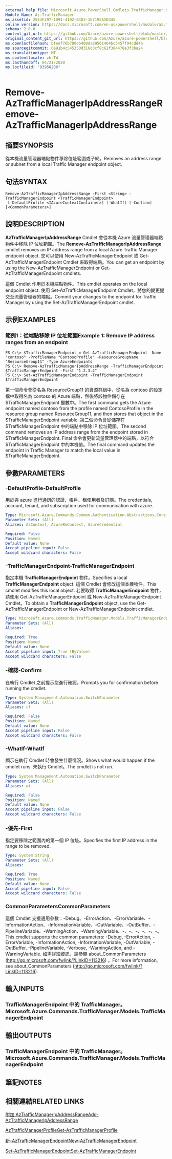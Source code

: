 ```yaml
---
external help file: Microsoft.Azure.PowerShell.Cmdlets.TrafficManager.dll-Help.xml
Module Name: Az.TrafficManager
ms.assetid: 25E3F297-1D91-4102-B4D3-1E7195A5D345
online version: https://docs.microsoft.com/en-us/powershell/module/az.trafficmanager/remove-aztrafficmanagerIpAddressRange
schema: 2.0.0
content_git_url: https://github.com/Azure/azure-powershell/blob/master/src/TrafficManager/TrafficManager/help/Remove-AzTrafficManagerIpAddressRange.md
original_content_git_url: https://github.com/Azure/azure-powershell/blob/master/src/TrafficManager/TrafficManager/help/Remove-AzTrafficManagerIpAddressRange.md
ms.openlocfilehash: bfeef76b700eb408da89561464bc5457f94cdd4a
ms.sourcegitcommit: 6a91b4c545350d316d3cf8c62f384478e3f3ba24
ms.translationtype: MT
ms.contentlocale: zh-TW
ms.lasthandoff: 04/21/2020
ms.locfileid: "93958206"
---
```

# <span data-ttu-id="13fac-101">Remove-AzTrafficManagerIpAddressRange</span><span class="sxs-lookup"><span data-stu-id="13fac-101">Remove-AzTrafficManagerIpAddressRange</span></span>

## <span data-ttu-id="13fac-102">摘要</span><span class="sxs-lookup"><span data-stu-id="13fac-102">SYNOPSIS</span></span>
<span data-ttu-id="13fac-103">從本機流量管理器端點物件移除位址範圍或子網。</span><span class="sxs-lookup"><span data-stu-id="13fac-103">Removes an address range or subnet from a local Traffic Manager endpoint object.</span></span>

## <span data-ttu-id="13fac-104">句法</span><span class="sxs-lookup"><span data-stu-id="13fac-104">SYNTAX</span></span>

```
Remove-AzTrafficManagerIpAddressRange -First <String> -TrafficManagerEndpoint <TrafficManagerEndpoint>
 [-DefaultProfile <IAzureContextContainer>] [-WhatIf] [-Confirm] [<CommonParameters>]
```

## <span data-ttu-id="13fac-105">說明</span><span class="sxs-lookup"><span data-stu-id="13fac-105">DESCRIPTION</span></span>
<span data-ttu-id="13fac-106">**AzTrafficManagerIpAddressRange** Cmdlet 會從本機 Azure 流量管理器端點物件中移除 IP 位址範圍。</span><span class="sxs-lookup"><span data-stu-id="13fac-106">The **Remove-AzTrafficManagerIpAddressRange** cmdlet removes an IP address range from a local Azure Traffic Manager endpoint object.</span></span>
<span data-ttu-id="13fac-107">您可以使用 New-AzTrafficManagerEndpoint 或 Get-AzTrafficManagerEndpoint Cmdlet 來取得端點。</span><span class="sxs-lookup"><span data-stu-id="13fac-107">You can get an endpoint by using the New-AzTrafficManagerEndpoint or Get-AzTrafficManagerEndpoint cmdlets.</span></span>

<span data-ttu-id="13fac-108">這個 Cmdlet 作用於本機端點物件。</span><span class="sxs-lookup"><span data-stu-id="13fac-108">This cmdlet operates on the local endpoint object.</span></span>
<span data-ttu-id="13fac-109">使用 Set-AzTrafficManagerEndpoint Cmdlet，將您的變更提交至流量管理器的端點。</span><span class="sxs-lookup"><span data-stu-id="13fac-109">Commit your changes to the endpoint for Traffic Manager by using the Set-AzTrafficManagerEndpoint cmdlet.</span></span>

## <span data-ttu-id="13fac-110">示例</span><span class="sxs-lookup"><span data-stu-id="13fac-110">EXAMPLES</span></span>

### <span data-ttu-id="13fac-111">範例1：從端點移除 IP 位址範圍</span><span class="sxs-lookup"><span data-stu-id="13fac-111">Example 1: Remove IP address ranges from an endpoint</span></span>
```
PS C:\> $TrafficManagerEndpoint = Get-AzTrafficManagerEndpoint -Name "contoso" -ProfileName "ContosoProfile" -ResourceGroupName "ResourceGroup11" -Type AzureEndpoints
PS C:\> Remove-AzTrafficManagerIpAddressRange -TrafficManagerEndpoint $TrafficManagerEndpoint -First "1.2.3.4"
PS C:\> Set-AzTrafficManagerEndpoint -TrafficManagerEndpoint $TrafficManagerEndpoint
```

<span data-ttu-id="13fac-112">第一個命令會從名為 ResourceGroup11 的資源群組中，從名為 contoso 的設定檔中取得名為 contoso 的 Azure 端點，然後將該物件儲存在 $TrafficManagerEndpoint 變數中。</span><span class="sxs-lookup"><span data-stu-id="13fac-112">The first command gets the Azure endpoint named contoso from the profile named ContosoProfile in the resource group named ResourceGroup11, and then stores that object in the $TrafficManagerEndpoint variable.</span></span>
<span data-ttu-id="13fac-113">第二個命令會從儲存在 $TrafficManagerEndpoint 中的端點中移除 IP 位址範圍。</span><span class="sxs-lookup"><span data-stu-id="13fac-113">The second command removes an IP address range from the endpoint stored in $TrafficManagerEndpoint.</span></span>
<span data-ttu-id="13fac-114">Final 命令會更新流量管理器中的端點，以符合 $TrafficManagerEndpoint 中的本機值。</span><span class="sxs-lookup"><span data-stu-id="13fac-114">The final command updates the endpoint in Traffic Manager to match the local value in $TrafficManagerEndpoint.</span></span>

## <span data-ttu-id="13fac-115">參數</span><span class="sxs-lookup"><span data-stu-id="13fac-115">PARAMETERS</span></span>

### <span data-ttu-id="13fac-116">-DefaultProfile</span><span class="sxs-lookup"><span data-stu-id="13fac-116">-DefaultProfile</span></span>
<span data-ttu-id="13fac-117">用於與 azure 進行通訊的認證、帳戶、租使用者及訂閱。</span><span class="sxs-lookup"><span data-stu-id="13fac-117">The credentials, account, tenant, and subscription used for communication with azure.</span></span>

```yaml
Type: Microsoft.Azure.Commands.Common.Authentication.Abstractions.Core.IAzureContextContainer
Parameter Sets: (All)
Aliases: AzContext, AzureRmContext, AzureCredential

Required: False
Position: Named
Default value: None
Accept pipeline input: False
Accept wildcard characters: False
```

### <span data-ttu-id="13fac-118">-TrafficManagerEndpoint</span><span class="sxs-lookup"><span data-stu-id="13fac-118">-TrafficManagerEndpoint</span></span>
<span data-ttu-id="13fac-119">指定本機 **TrafficManagerEndpoint** 物件。</span><span class="sxs-lookup"><span data-stu-id="13fac-119">Specifies a local **TrafficManagerEndpoint** object.</span></span>
<span data-ttu-id="13fac-120">這個 Cmdlet 會修改這個本機物件。</span><span class="sxs-lookup"><span data-stu-id="13fac-120">This cmdlet modifies this local object.</span></span>
<span data-ttu-id="13fac-121">若要取得 **TrafficManagerEndpoint** 物件，請使用 Get-AzTrafficManagerEndpoint 或 New-AzTrafficManagerEndpoint Cmdlet。</span><span class="sxs-lookup"><span data-stu-id="13fac-121">To obtain a **TrafficManagerEndpoint** object, use the Get-AzTrafficManagerEndpoint or New-AzTrafficManagerEndpoint cmdlet.</span></span>

```yaml
Type: Microsoft.Azure.Commands.TrafficManager.Models.TrafficManagerEndpoint
Parameter Sets: (All)
Aliases:

Required: True
Position: Named
Default value: None
Accept pipeline input: True (ByValue)
Accept wildcard characters: False
```

### <span data-ttu-id="13fac-122">-確認</span><span class="sxs-lookup"><span data-stu-id="13fac-122">-Confirm</span></span>
<span data-ttu-id="13fac-123">在執行 Cmdlet 之前提示您進行確認。</span><span class="sxs-lookup"><span data-stu-id="13fac-123">Prompts you for confirmation before running the cmdlet.</span></span>

```yaml
Type: System.Management.Automation.SwitchParameter
Parameter Sets: (All)
Aliases: cf

Required: False
Position: Named
Default value: None
Accept pipeline input: False
Accept wildcard characters: False
```

### <span data-ttu-id="13fac-124">-WhatIf</span><span class="sxs-lookup"><span data-stu-id="13fac-124">-WhatIf</span></span>
<span data-ttu-id="13fac-125">顯示在執行 Cmdlet 時會發生什麼情況。</span><span class="sxs-lookup"><span data-stu-id="13fac-125">Shows what would happen if the cmdlet runs.</span></span> <span data-ttu-id="13fac-126">未執行 Cmdlet。</span><span class="sxs-lookup"><span data-stu-id="13fac-126">The cmdlet is not run.</span></span>

```yaml
Type: System.Management.Automation.SwitchParameter
Parameter Sets: (All)
Aliases: wi

Required: False
Position: Named
Default value: None
Accept pipeline input: False
Accept wildcard characters: False
```

### <span data-ttu-id="13fac-127">-優先</span><span class="sxs-lookup"><span data-stu-id="13fac-127">-First</span></span>
<span data-ttu-id="13fac-128">指定要移除之範圍內的第一個 IP 位址。</span><span class="sxs-lookup"><span data-stu-id="13fac-128">Specifies the first IP address in the range to be removed.</span></span>

```yaml
Type: System.String
Parameter Sets: (All)
Aliases:

Required: True
Position: Named
Default value: None
Accept pipeline input: False
Accept wildcard characters: False
```

### <span data-ttu-id="13fac-129">CommonParameters</span><span class="sxs-lookup"><span data-stu-id="13fac-129">CommonParameters</span></span>
<span data-ttu-id="13fac-130">這個 Cmdlet 支援通用參數：-Debug、-ErrorAction、-ErrorVariable、-InformationAction、-InformationVariable、-OutVariable、-OutBuffer、-PipelineVariable、-WarningAction、-WarningVariable、-、-、-、-、-、-。</span><span class="sxs-lookup"><span data-stu-id="13fac-130">This cmdlet supports the common parameters: -Debug, -ErrorAction, -ErrorVariable, -InformationAction, -InformationVariable, -OutVariable, -OutBuffer, -PipelineVariable, -Verbose, -WarningAction, and -WarningVariable.</span></span> <span data-ttu-id="13fac-131">如需詳細資訊，請參閱 about_CommonParameters (http://go.microsoft.com/fwlink/?LinkID=113216) 。</span><span class="sxs-lookup"><span data-stu-id="13fac-131">For more information, see about_CommonParameters (http://go.microsoft.com/fwlink/?LinkID=113216).</span></span>

## <span data-ttu-id="13fac-132">輸入</span><span class="sxs-lookup"><span data-stu-id="13fac-132">INPUTS</span></span>

### <span data-ttu-id="13fac-133">TrafficManagerEndpoint 中的 TrafficManager。</span><span class="sxs-lookup"><span data-stu-id="13fac-133">Microsoft.Azure.Commands.TrafficManager.Models.TrafficManagerEndpoint</span></span>

## <span data-ttu-id="13fac-134">輸出</span><span class="sxs-lookup"><span data-stu-id="13fac-134">OUTPUTS</span></span>

### <span data-ttu-id="13fac-135">TrafficManagerEndpoint 中的 TrafficManager。</span><span class="sxs-lookup"><span data-stu-id="13fac-135">Microsoft.Azure.Commands.TrafficManager.Models.TrafficManagerEndpoint</span></span>

## <span data-ttu-id="13fac-136">筆記</span><span class="sxs-lookup"><span data-stu-id="13fac-136">NOTES</span></span>

## <span data-ttu-id="13fac-137">相關連結</span><span class="sxs-lookup"><span data-stu-id="13fac-137">RELATED LINKS</span></span>

[<span data-ttu-id="13fac-138">附加 AzTrafficManagerIpAddressRange</span><span class="sxs-lookup"><span data-stu-id="13fac-138">Add-AzTrafficManagerIpAddressRange</span></span>](./Add-AzTrafficManagerIpAddressRange.md)

[<span data-ttu-id="13fac-139">AzTrafficManagerProfile</span><span class="sxs-lookup"><span data-stu-id="13fac-139">Get-AzTrafficManagerProfile</span></span>](./Get-AzTrafficManagerEndpoint.md)

[<span data-ttu-id="13fac-140">新-AzTrafficManagerEndpoint</span><span class="sxs-lookup"><span data-stu-id="13fac-140">New-AzTrafficManagerEndpoint</span></span>](./New-AzTrafficManagerEndpoint.md)

[<span data-ttu-id="13fac-141">Set-AzTrafficManagerEndpoint</span><span class="sxs-lookup"><span data-stu-id="13fac-141">Set-AzTrafficManagerEndpoint</span></span>](./Set-AzTrafficManagerEndpoint.md)
